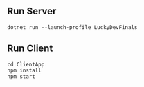 ## Run Server
`dotnet run --launch-profile LuckyDevFinals`
## Run Client
```
cd ClientApp
npm install
npm start
```